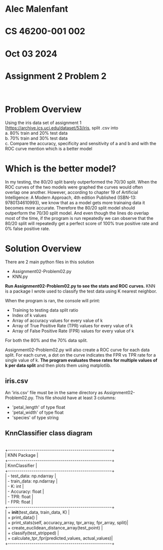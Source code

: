 # Alec Malenfant

# CS 46200-001 002

# Oct 03 2024

# Assignment 2 Problem 2

<br/>

# Problem Overview

Using the iris data set of assignment 1 [https://archive.ics.uci.edu/dataset/53/iris,
split .csv into
<br/>a. 80% train and 20% test data
<br/>b. 70% train and 30% test data
<br/>c. Compare the accuracy, specificity and sensitivity of a and b and with the ROC curve mention which is a better model

# Which is the better model?

In my testing, the 80/20 split barely outperformed the 70/30 split. When the ROC curves of the two models were graphed the curves would often overlap one another. However, according to chapter 19 of Artificial Intelligence: A Modern Approach, 4th edition Published (ISBN-13: 9780134610993), we know that as a model gets more trainaing data it becomes more accurate. Therefore the 80/20 split model should outperform the 70/30 split model. And even though the lines do overlap most of the time, if the program is run repeatedly we can observe that the 80/20 split will repeatedly get a perfect score of 100% true positive rate and 0% false positive rate.

# Solution Overview

There are 2 main python files in this solution

- Assignment02-Problem02.py
- KNN.py

**Run Assignment02-Problem02.py to see the stats and ROC curves.** KNN is a package I wrote used to classify the test data using K nearest neighbor.

When the program is ran, the console will print:

- Training to testing data split ratio
- Index of k values
- Array of accuracy values for every value of k
- Array of True Positive Rate (TPR) values for every value of k
- Array of False Positive Rate (FPR) values for every value of k

For both the 80% and the 70% data split.

Assignment02-Problem02.py will also create a ROC curve for each data split. For each curve, a dot on the curve indicates the FPR vs TPR rate for a single value of k. **The program evaluates these rates for multiple values of k per data split** and then plots them using matplotlib.

## iris.csv

An 'iris.csv' file must be in the same directory as Assignment02-Problem02.py. This file should have at least 3 columns:

- 'petal_length' of type float
- 'petal_width' of type float
- 'species' of type string

## KnnClassifier class diagram

<br/>+-----------------------------------------------------+
<br/>| KNN Package |
<br/>+-----------------------------------------------------+
<br/>| KnnClassifier |
<br/>+-----------------------------------------------------+
<br/>| - test_data: np.ndarray |
<br/>| - train_data: np.ndarray |
<br/>| - K: int |
<br/>| - Accuracy: float |
<br/>| - TPR: float |
<br/>| - FPR: float |
<br/>+-----------------------------------------------------+
<br/>| + **init**(test_data, train_data, K) |
<br/>| + print_data() |
<br/>| + print_stats(self, accuracy_array, tpr_array, fpr_array, split)|
<br/>| + create_euclidean_distance_array(test_point) |
<br/>| + classify(test_stripped) |
<br/>| + calculate_tpr_fpr(predicted_values, actual_values)|
<br/>+-----------------------------------------------------+
